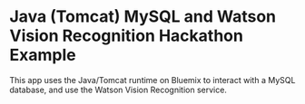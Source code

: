 # Java (Tomcat) MySQL and Watson Vision Recognition Hackathon Example

This app uses the Java/Tomcat runtime on Bluemix to interact with a MySQL database, and
use the Watson Vision Recognition service.


